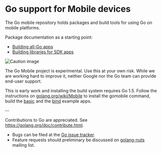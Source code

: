 # Go support for Mobile devices

The Go mobile repository holds packages and build tools for using Go on mobile platforms.

Package documentation as a starting point:

- [Building all-Go apps](https://github.com/Connoropolous/mobile/app)
- [Building libraries for SDK apps](https://github.com/Connoropolous/mobile/cmd/gobind)

![Caution image](doc/caution.png)

The Go Mobile project is experimental. Use this at your own risk.
While we are working hard to improve it, neither Google nor the Go
team can provide end-user support.

This is early work and installing the build system requires Go 1.5.
Follow the instructions on
[golang.org/wiki/Mobile](https://golang.org/wiki/Mobile)
to install the gomobile command, build the
[basic](https://github.com/Connoropolous/mobile/example/basic)
and the [bind](https://github.com/Connoropolous/mobile/example/bind) example apps.

--

Contributions to Go are appreciated. See https://golang.org/doc/contribute.html.

* Bugs can be filed at the [Go issue tracker](https://golang.org/issue/new?title=x/mobile:+).
* Feature requests should preliminary be discussed on
[golang-nuts](https://groups.google.com/forum/#!forum/golang-nuts)
mailing list.
